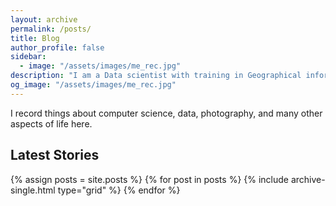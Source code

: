 ```yaml
---
layout: archive
permalink: /posts/
title: Blog 
author_profile: false
sidebar:
  - image: "/assets/images/me_rec.jpg"
description: "I am a Data scientist with training in Geographical information sciences. I am always interested in machine learning algorithms and data visualization. "
og_image: "/assets/images/me_rec.jpg"
---
```

I record things about computer science, data, photography, and many other aspects of life here. 

## Latest Stories

<div class="grid__wrapper">
  {% assign posts = site.posts %}
  {% for post in posts %}
    {% include archive-single.html type="grid" %}
  {% endfor %}
</div>
